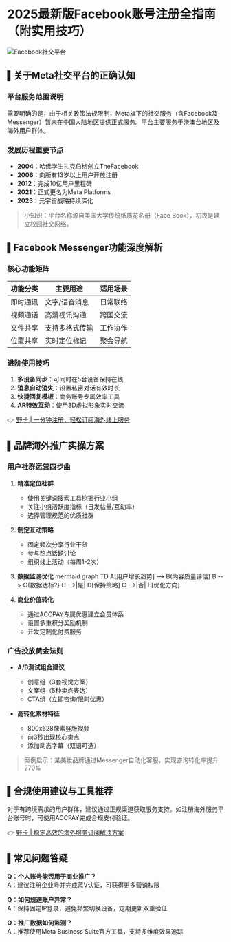 # 2025最新版Facebook账号注册全指南（附实用技巧）

![Facebook社交平台](https://via.placeholder.com/800x400)

## ▌关于Meta社交平台的正确认知

### 平台服务范围说明
需要明确的是，由于相关政策法规限制，Meta旗下的社交服务（含Facebook及Messenger）暂未在中国大陆地区提供正式服务。平台主要服务于港澳台地区及海外用户群体。

### 发展历程重要节点
- **2004**：哈佛学生扎克伯格创立TheFacebook
- **2006**：向所有13岁以上用户开放注册
- **2012**：完成10亿用户里程碑
- **2021**：正式更名为Meta Platforms
- **2023**：元宇宙战略持续深化

> 小知识：平台名称源自美国大学传统纸质花名册（Face Book），初衷是建立校园社交网络。

## ▌Facebook Messenger功能深度解析

### 核心功能矩阵
| 功能分类 | 主要用途 | 适用场景 |
|---------|---------|---------|
| 即时通讯 | 文字/语音消息 | 日常联络 |
| 视频通话 | 高清视讯沟通 | 跨国交流 |
| 文件共享 | 支持多格式传输 | 工作协作 |
| 位置共享 | 实时定位标记 | 聚会导航 |

### 进阶使用技巧
1. **多设备同步**：可同时在5台设备保持在线
2. **消息自动消失**：设置私密对话有效时长
3. **快捷回复模板**：商务账号专属效率工具
4. **AR特效互动**：使用3D虚拟形象实时交流

👉 [野卡 | 一分钟注册，轻松订阅海外线上服务](https://bbtdd.com/yeka)

## ▌品牌海外推广实操方案

### 用户社群运营四步曲
1. **精准定位社群**
   - 使用关键词搜索工具挖掘行业小组
   - 关注小组活跃度指标（日发帖量/互动率）
   - 选择管理规范的优质社群

2. **制定互动策略**
   - 固定频次分享行业干货
   - 参与热点话题讨论
   - 组织线上活动（每周1-2次）

3. **数据监测优化**
   mermaid
   graph TD
   A[用户增长趋势] --> B(内容质量评估)
   B --> C{数据达标?}
   C -->|是| D[保持策略]
   C -->|否| E[优化方向]
   

4. **商业价值转化**
   - 通过ACCPAY专属优惠建立会员体系
   - 设置多重积分奖励机制
   - 开发定制化付费服务

### 广告投放黄金法则
- **A/B测试组合建议**
  - 创意组（3套视觉方案）
  - 文案组（5种卖点表达）
  - CTA组（立即咨询/限时优惠）

- **高转化素材特征**
  - 800x628像素竖版视频
  - 前3秒出现核心卖点
  - 添加动态字幕（双语可选）

> 案例启示：某美妆品牌通过Messenger自动化客服，实现咨询转化率提升270%

## ▌合规使用建议与工具推荐
对于有跨境需求的用户群体，建议通过正规渠道获取服务支持。如注册海外服务平台账号时，可使用ACCPAY完成合规支付验证。

👉 [野卡 | 稳定高效的海外服务订阅解决方案](https://bbtdd.com/yeka)

## ▌常见问题答疑
**Q：个人账号能否用于商业推广？**  
A：建议注册企业号并完成蓝V认证，可获得更多营销权限

**Q：如何规避账户异常？**  
A：保持固定IP登录，避免频繁切换设备，定期更新双重验证

**Q：推广数据如何监测？**  
A：推荐使用Meta Business Suite官方工具，支持多维度效果追踪